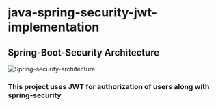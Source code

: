 # java-spring-security-jwt-implementation

## Spring-Boot-Security Architecture 
![Spring-security-architecture](https://github.com/ravikiran-fullstack/java-spring-security-jwt-implementation/assets/74007479/b50f4fab-55e2-4f87-9d99-47f12a272fd0)


### This project uses JWT for authorization of users along with spring-security
